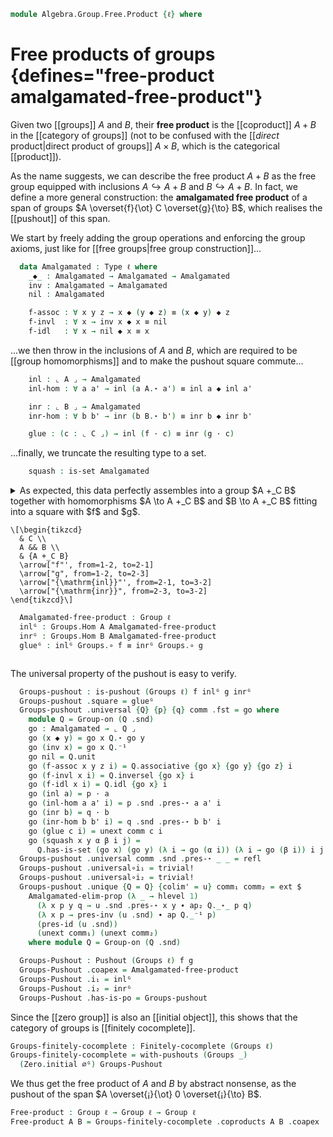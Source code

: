 <!--
```agda
open import 1Lab.Reflection.Induction

open import Algebra.Group.Cat.FinitelyComplete
open import Algebra.Group.Cat.Base
open import Algebra.Group

open import Cat.Diagram.Colimit.Finite
open import Cat.Diagram.Coproduct
open import Cat.Diagram.Pushout
open import Cat.Diagram.Zero
open import Cat.Prelude

open Finitely-cocomplete
open is-group-hom
open is-pushout
open Coproduct
open Pushout
```
-->

```agda
module Algebra.Group.Free.Product {ℓ} where
```

# Free products of groups {defines="free-product amalgamated-free-product"}

Given two [[groups]] $A$ and $B$, their **free product** is the [[coproduct]]
$A + B$ in the [[category of groups]] (not to be confused with the
[[*direct* product|direct product of groups]] $A \times B$, which is the
categorical [[product]]).

As the name suggests, we can describe the free product $A + B$ as the
free group equipped with inclusions $A \hookrightarrow A + B$ and
$B \hookrightarrow A + B$. In fact, we define a more general construction:
the **amalgamated free product** of a span of groups
$A \overset{f}{\ot} C \overset{g}{\to} B$, which realises the
[[pushout]] of this span.

<!--
```agda
module _ {A B C : Group ℓ} (f : Groups.Hom C A) (g : Groups.Hom C B) where
  private
    module A = Group-on (A .snd)
    module B = Group-on (B .snd)
```
-->

We start by freely adding the group operations and enforcing the group
axioms, just like for [[free groups|free group construction]]...

```agda
  data Amalgamated : Type ℓ where
    _◆_ : Amalgamated → Amalgamated → Amalgamated
    inv : Amalgamated → Amalgamated
    nil : Amalgamated

    f-assoc : ∀ x y z → x ◆ (y ◆ z) ≡ (x ◆ y) ◆ z
    f-invl  : ∀ x → inv x ◆ x ≡ nil
    f-idl   : ∀ x → nil ◆ x ≡ x
```

...we then throw in the inclusions of $A$ and $B$, which are required to
be [[group homomorphisms]] and to make the pushout square commute...

```agda
    inl : ⌞ A ⌟ → Amalgamated
    inl-hom : ∀ a a' → inl (a A.⋆ a') ≡ inl a ◆ inl a'

    inr : ⌞ B ⌟ → Amalgamated
    inr-hom : ∀ b b' → inr (b B.⋆ b') ≡ inr b ◆ inr b'

    glue : (c : ⌞ C ⌟) → inl (f · c) ≡ inr (g · c)
```

...finally, we truncate the resulting type to a set.

```agda
    squash : is-set Amalgamated
```

<!--
```agda
  unquoteDecl Amalgamated-elim-prop = make-elim-n 1
    Amalgamated-elim-prop (quote Amalgamated)
```
-->

<details>
<summary>
As expected, this data perfectly assembles into a group $A +_C B$
together with homomorphisms $A \to A +_C B$ and $B \to A +_C B$
fitting into a square with $f$ and $g$.

~~~{.quiver}
\[\begin{tikzcd}
  & C \\
  A && B \\
  & {A +_C B}
  \arrow["f"', from=1-2, to=2-1]
  \arrow["g", from=1-2, to=2-3]
  \arrow["{\mathrm{inl}}"', from=2-1, to=3-2]
  \arrow["{\mathrm{inr}}", from=2-3, to=3-2]
\end{tikzcd}\]
~~~

```agda
  Amalgamated-free-product : Group ℓ
  inlᴳ : Groups.Hom A Amalgamated-free-product
  inrᴳ : Groups.Hom B Amalgamated-free-product
  glueᴳ : inlᴳ Groups.∘ f ≡ inrᴳ Groups.∘ g
```
</summary>

```agda
  Amalgamated-free-product = to-group fp where
    fp : make-group Amalgamated
    fp .make-group.group-is-set = squash
    fp .make-group.unit = nil
    fp .make-group.mul = _◆_
    fp .make-group.inv = inv
    fp .make-group.assoc = f-assoc
    fp .make-group.invl = f-invl
    fp .make-group.idl = f-idl

  inlᴳ .fst = inl
  inlᴳ .snd .pres-⋆ = inl-hom

  inrᴳ .fst = inr
  inrᴳ .snd .pres-⋆ = inr-hom

  glueᴳ = ext glue
```
</details>

The universal property of the pushout is easy to verify.

```agda
  Groups-pushout : is-pushout (Groups ℓ) f inlᴳ g inrᴳ
  Groups-pushout .square = glueᴳ
  Groups-pushout .universal {Q} {p} {q} comm .fst = go where
    module Q = Group-on (Q .snd)
    go : Amalgamated → ⌞ Q ⌟
    go (x ◆ y) = go x Q.⋆ go y
    go (inv x) = go x Q.⁻¹
    go nil = Q.unit
    go (f-assoc x y z i) = Q.associative {go x} {go y} {go z} i
    go (f-invl x i) = Q.inversel {go x} i
    go (f-idl x i) = Q.idl {go x} i
    go (inl a) = p · a
    go (inl-hom a a' i) = p .snd .pres-⋆ a a' i
    go (inr b) = q · b
    go (inr-hom b b' i) = q .snd .pres-⋆ b b' i
    go (glue c i) = unext comm c i
    go (squash x y α β i j) =
      Q.has-is-set (go x) (go y) (λ i → go (α i)) (λ i → go (β i)) i j
  Groups-pushout .universal comm .snd .pres-⋆ _ _ = refl
  Groups-pushout .universal∘i₁ = trivial!
  Groups-pushout .universal∘i₂ = trivial!
  Groups-pushout .unique {Q = Q} {colim' = u} comm₁ comm₂ = ext $
    Amalgamated-elim-prop (λ _ → hlevel 1)
      (λ x p y q → u .snd .pres-⋆ x y ∙ ap₂ Q._⋆_ p q)
      (λ x p → pres-inv (u .snd) ∙ ap Q._⁻¹ p)
      (pres-id (u .snd))
      (unext comm₁) (unext comm₂)
    where module Q = Group-on (Q .snd)

  Groups-Pushout : Pushout (Groups ℓ) f g
  Groups-Pushout .coapex = Amalgamated-free-product
  Groups-Pushout .i₁ = inlᴳ
  Groups-Pushout .i₂ = inrᴳ
  Groups-Pushout .has-is-po = Groups-pushout
```

Since the [[zero group]] is also an [[initial object]], this shows that the
category of groups is [[finitely cocomplete]].

```agda
Groups-finitely-cocomplete : Finitely-cocomplete (Groups ℓ)
Groups-finitely-cocomplete = with-pushouts (Groups _)
  (Zero.initial ∅ᴳ) Groups-Pushout
```

We thus get the free product of $A$ and $B$ by abstract nonsense, as the
pushout of the span $A \overset{¡}{\ot} 0 \overset{¡}{\to} B$.

```agda
Free-product : Group ℓ → Group ℓ → Group ℓ
Free-product A B = Groups-finitely-cocomplete .coproducts A B .coapex
```
